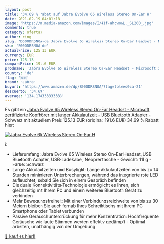```yaml
---
layout: post
title: '34.69 % rabat auf Jabra Evolve 65 Wireless Stereo On-Ear H'
date: 2021-02-19 04:01:18
image: 'https://m.media-amazon.com/images/I/41f-ahcwowL._SL200_.jpg'
comments: true
category: ofertas
author: ring
slug: 'B00ODRSN0A-de Jabra Evolve 65 Wireless Stereo On-Ear Headset - Microsoft...'
sku: 'B00ODRSN0A-de'
actualPrice: 125.13 EUR
currency: EUR
price: 125.13
comparePrice: 191.6 EUR
prodname: 'Jabra Evolve 65 Wireless Stereo On-Ear Headset - Microsoft zertifizierte Kopfhörer mit langer Akkulaufzeit - USB Bluetooth Adapter - Schwarz'
country: 'de'
flag: '🇩🇪'
brand: 'Jabra'
buyurl: 'https://www.amazon.de/dp/B00ODRSN0A/?tag=tolees0ca-21'
descuento: '34.69'
average: '134.178333333333'
---
```


Es gibt ein [Jabra Evolve 65 Wireless Stereo On-Ear Headset - Microsoft zertifizierte Kopfhörer mit langer Akkulaufzeit - USB Bluetooth Adapter - Schwarz](https://www.amazon.de/dp/B00ODRSN0A/?tag=tolees0ca-21) mit aktuellem Preis 125.13 EUR (original: 191.6 EUR) 34.69 % Rabatt hier:

[![Jabra Evolve 65 Wireless Stereo On-Ear H](https://m.media-amazon.com/images/I/41f-ahcwowL._SL200_.jpg)](https://www.amazon.de/dp/B00ODRSN0A/?tag=tolees0ca-21)

ℹ️:

- Lieferumfang: Jabra Evolve 65 Wireless Stereo On-Ear Headset, USB Bluetooth Adapter, USB-Ladekabel, Neoprentasche - Gewicht: 111 g - Farbe: Schwarz
- Lange Akkulaufzeiten und Busylight: Lange Akkulaufzeiten von bis zu 14 Stunden minimieren Unterbrechungen, während das integrierte rote LED aufleuchtet, sobald Sie sich in einem Gespräch befinden
- Die duale Konnektivitäts-Technologie ermöglicht es Ihnen, sich gleichzeitig mit Ihrem PC und einem weiteren Bluetooth Gerät zu verbinden
- Mehr Bewegungsfreiheit: Mit einer Verbindungsreichweite von bis zu 30 Metern bleiben Sie auch fernab Ihres Schreibtischs mit Ihrem PC, Smartphone oder Tablet verbunden
- Passive Geräuschunterdrückung für mehr Konzentration: Hochfrequente Geräusche wie laute Stimmen werden effektiv gedämpft - Optimal arbeiten, unabhängig von der Umgebung

[🛒 kauf es hier!!](https://www.amazon.de/dp/B00ODRSN0A/?tag=tolees0ca-21)
